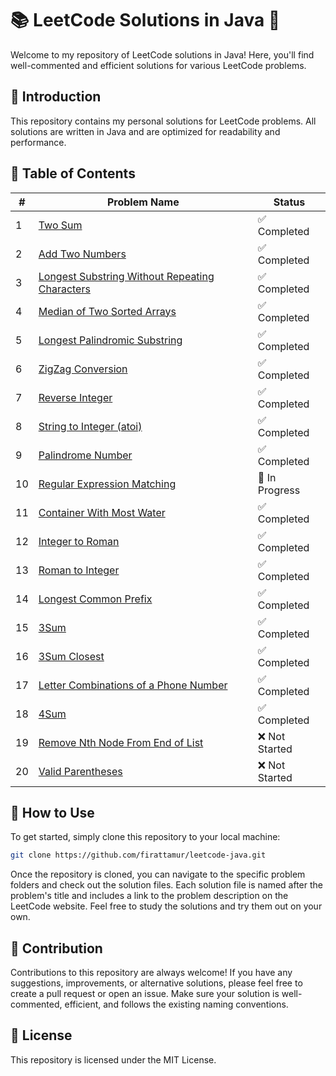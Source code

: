 # 📚 LeetCode Solutions in Java 🚀

Welcome to my repository of LeetCode solutions in Java! Here, you'll find well-commented and efficient solutions for various LeetCode problems.

## 📘 Introduction

This repository contains my personal solutions for LeetCode problems. All solutions are written in Java and are optimized for readability and performance.

## 📝 Table of Contents

| #   | Problem Name                                             | Status      |
| --- | -------------------------------------------------------- | ----------- |
| 1   | [Two Sum](https://leetcode.com/problems/two-sum/)        | ✅ Completed |
| 2   | [Add Two Numbers](https://leetcode.com/problems/add-two-numbers/) | ✅ Completed |
| 3   | [Longest Substring Without Repeating Characters](https://leetcode.com/problems/longest-substring-without-repeating-characters/) | ✅ Completed |
| 4   | [Median of Two Sorted Arrays](https://leetcode.com/problems/median-of-two-sorted-arrays/) | ✅ Completed |
| 5   | [Longest Palindromic Substring](https://leetcode.com/problems/longest-palindromic-substring/) | ✅ Completed |
| 6   | [ZigZag Conversion](https://leetcode.com/problems/zigzag-conversion/) | ✅ Completed |
| 7   | [Reverse Integer](https://leetcode.com/problems/reverse-integer/) | ✅ Completed |
| 8   | [String to Integer (atoi)](https://leetcode.com/problems/string-to-integer-atoi/) | ✅ Completed |
| 9   | [Palindrome Number](https://leetcode.com/problems/palindrome-number/) | ✅ Completed |
| 10  | [Regular Expression Matching](https://leetcode.com/problems/regular-expression-matching/) | 🚧 In Progress |
| 11  | [Container With Most Water](https://leetcode.com/problems/container-with-most-water/) | ✅ Completed |
| 12  | [Integer to Roman](https://leetcode.com/problems/integer-to-roman/) | ✅ Completed |
| 13  | [Roman to Integer](https://leetcode.com/problems/roman-to-integer/) | ✅ Completed |
| 14  | [Longest Common Prefix](https://leetcode.com/problems/longest-common-prefix/) | ✅ Completed |
| 15  | [3Sum](https://leetcode.com/problems/3sum/)              | ✅ Completed |
| 16  | [3Sum Closest](https://leetcode.com/problems/3sum-closest/) | ✅ Completed |
| 17  | [Letter Combinations of a Phone Number](https://leetcode.com/problems/letter-combinations-of-a-phone-number/) | ✅ Completed |
| 18  | [4Sum](https://leetcode.com/problems/4sum/)              | ✅ Completed |
| 19  | [Remove Nth Node From End of List](https://leetcode.com/problems/remove-nth-node-from-end-of-list/) | ❌ Not Started |
| 20  | [Valid Parentheses](https://leetcode.com/problems/valid-parentheses/) | ❌ Not Started |


## 🎯 How to Use

To get started, simply clone this repository to your local machine:

```bash
git clone https://github.com/firattamur/leetcode-java.git
```

Once the repository is cloned, you can navigate to the specific problem folders and check out the solution files. Each solution file is named after the problem's title and includes a link to the problem description on the LeetCode website. Feel free to study the solutions and try them out on your own.

## 🤝 Contribution

Contributions to this repository are always welcome! If you have any suggestions, improvements, or alternative solutions, please feel free to create a pull request or open an issue. Make sure your solution is well-commented, efficient, and follows the existing naming conventions.

## 📜 License

This repository is licensed under the MIT License.
